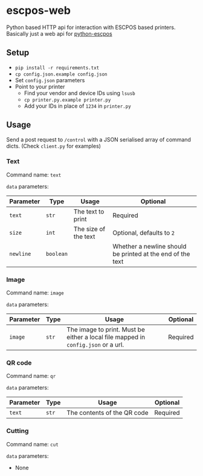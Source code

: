 # escpos-web
Python based HTTP api for interaction with ESCPOS based printers. Basically just a web api for [python-escpos](https://github.com/python-escpos/python-escpos)

## Setup

* `pip install -r requirements.txt`
* `cp config.json.example config.json`
* Set `config.json` parameters
* Point to your printer
  * Find your vendor and device IDs using `lsusb`
  * `cp printer.py.example printer.py`
  * Add your IDs in place of `1234` in `printer.py`

## Usage

Send a post request to `/control` with a JSON serialised array of command dicts. (Check `client.py` for examples)

### Text

Command name: `text`

`data` parameters:

| Parameter | Type | Usage | Optional |
| --------- | ---- | ----- | -------- |
| `text`    | `str` | The text to print | Required |
| `size`    | `int` | The size of the text | Optional, defaults to `2` |
| `newline` | `boolean` | | Whether a newline should be printed at the end of the text | Optional, defaults to `true` |

### Image

Command name: `image`

`data` parameters:

| Parameter | Type | Usage | Optional |
| --------- | ---- | ----- | -------- |
| `image`   | `str` | The image to print. Must be either a local file mapped in `config.json` or a url. | Required |

### QR code

Command name: `qr`

`data` parameters:

| Parameter | Type | Usage | Optional |
| --------- | ---- | ----- | -------- |
| `text`    | `str` | The contents of the QR code | Required |

### Cutting

Command name: `cut`

`data` parameters:

* None